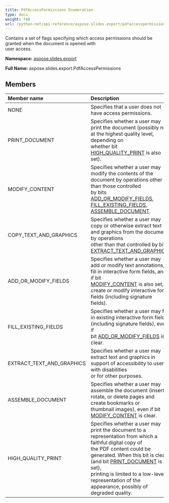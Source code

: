 ```yaml
---
title: PdfAccessPermissions Enumeration
type: docs
weight: 740
url: /python-net/api-reference/aspose.slides.export/pdfaccesspermissions/
---
```


Contains a set of flags specifying which access permissions should be granted when the document is opened with <br/>            user access.

**Namespace:** [aspose.slides.export](/slides/python-net/api-reference/aspose.slides.export/)

**Full Name:** aspose.slides.export.PdfAccessPermissions



## **Members**
|**Member name**|**Description**|
| :- | :- |
|NONE|Specifies that a user does not have access permissions.|
|PRINT_DOCUMENT|Specifies whether a user may print the document (possibly not at the highest quality level, depending on <br/>            whether bit [HIGH_QUALITY_PRINT](/slides/python-net/api-reference/aspose.slides.export/pdfaccesspermissions/) is also set).|
|MODIFY_CONTENT|Specifies whether a user may modify the contents of the document by operations other than those controlled<br/>            by bits [ADD_OR_MODIFY_FIELDS](/slides/python-net/api-reference/aspose.slides.export/pdfaccesspermissions/), [FILL_EXISTING_FIELDS](/slides/python-net/api-reference/aspose.slides.export/pdfaccesspermissions/), [ASSEMBLE_DOCUMENT](/slides/python-net/api-reference/aspose.slides.export/pdfaccesspermissions/).|
|COPY_TEXT_AND_GRAPHICS|Specifies whether a user may copy or otherwise extract text and graphics from the document by operations <br/>            other than that controlled by bit [EXTRACT_TEXT_AND_GRAPHICS](/slides/python-net/api-reference/aspose.slides.export/pdfaccesspermissions/).|
|ADD_OR_MODIFY_FIELDS|Specifies whether a user may add or modify text annotations, fill in interactive form fields, and, if bit<br/>            [MODIFY_CONTENT](/slides/python-net/api-reference/aspose.slides.export/pdfaccesspermissions/) is also set, create or modify interactive form fields (including signature <br/>            fields).|
|FILL_EXISTING_FIELDS|Specifies whether a user may fill in existing interactive form fields (including signature fields), even if<br/>            bit [ADD_OR_MODIFY_FIELDS](/slides/python-net/api-reference/aspose.slides.export/pdfaccesspermissions/) is clear.|
|EXTRACT_TEXT_AND_GRAPHICS|Specifies whether a user may extract text and graphics in support of accessibility to users with disabilities<br/>            or for other purposes.|
|ASSEMBLE_DOCUMENT|Specifies whether a user may assemble the document (insert, rotate, or delete pages and create bookmarks or<br/>            thumbnail images), even if bit [MODIFY_CONTENT](/slides/python-net/api-reference/aspose.slides.export/pdfaccesspermissions/) is clear.|
|HIGH_QUALITY_PRINT|Specifies whether a user may print the document to a representation from which a faithful digital copy of<br/>            the PDF content could be generated. When this bit is clear (and bit [PRINT_DOCUMENT](/slides/python-net/api-reference/aspose.slides.export/pdfaccesspermissions/) is set),<br/>            printing is limited to a low-level representation of the appearance, possibly of degraded quality.|
